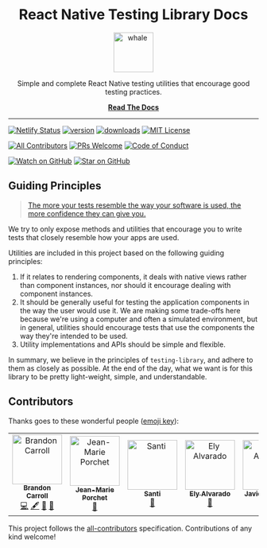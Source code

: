 <div align="center">
  <h1>React Native Testing Library Docs</h1>
  
  <a href="https://www.joypixels.com/emoji/1f433">
    <img
      height="80"
      width="80"
      alt="whale"
      src="https://raw.githubusercontent.com/testing-library/native-testing-library/master/other/whale.png"
    />
  </a>
    
  <p>Simple and complete React Native testing utilities that encourage good testing practices.</p>
  
  [**Read The Docs**](https://native-testing-library.com/docs/intro)
</div>

<hr />

[![Netlify Status](https://api.netlify.com/api/v1/badges/bb4911c5-74b1-48b4-aea8-3d317cec4761/deploy-status)](https://app.netlify.com/sites/native-testing-library/deploys)
[![version](https://img.shields.io/npm/v/native-testing-library.svg?style=flat-square)](https://www.npmjs.com/package/native-testing-library)
[![downloads](https://img.shields.io/npm/dm/native-testing-library.svg?style=flat-square)](http://www.npmtrends.com/native-testing-library)
[![MIT License](https://img.shields.io/npm/l/native-testing-library.svg?style=flat-square)](https://github.com/testing-library/native-testing-library/blob/master/LICENSE)

[![All Contributors](https://img.shields.io/badge/all_contributors-7-orange.svg?style=flat-square)](#contributors)
[![PRs Welcome](https://img.shields.io/badge/PRs-welcome-brightgreen.svg?style=flat-square)](http://makeapullrequest.com)
[![Code of Conduct](https://img.shields.io/badge/code%20of-conduct-ff69b4.svg?style=flat-square)](https://github.com/testing-library/native-testing-library/blob/master/CODE_OF_CONDUCT.md)

[![Watch on GitHub](https://img.shields.io/github/watchers/testing-library/native-testing-library-docs.svg?style=social)](https://github.com/testing-library/native-testing-library-docs/watchers)
[![Star on GitHub](https://img.shields.io/github/stars/testing-library/native-testing-library-docs.svg?style=social)](https://github.com/testing-library/native-testing-library-docs/stargazers)

## Guiding Principles

> [The more your tests resemble the way your software is used, the more confidence they can give you.](https://twitter.com/kentcdodds/status/977018512689455106)

We try to only expose methods and utilities that encourage you to write tests that closely resemble
how your apps are used.

Utilities are included in this project based on the following guiding principles:

1.  If it relates to rendering components, it deals with native views rather than component
    instances, nor should it encourage dealing with component instances.
2.  It should be generally useful for testing the application components in the way the user would
    use it. We are making some trade-offs here because we're using a computer and often a simulated
    environment, but in general, utilities should encourage tests that use the components the way
    they're intended to be used.
3.  Utility implementations and APIs should be simple and flexible.

In summary, we believe in the principles of `testing-library`, and adhere to them as closely as
possible. At the end of the day, what we want is for this library to be pretty light-weight, simple,
and understandable.

## Contributors

Thanks goes to these wonderful people ([emoji key](https://allcontributors.org/docs/en/emoji-key)):

<!-- ALL-CONTRIBUTORS-LIST:START - Do not remove or modify this section -->
<!-- prettier-ignore -->
<table>
  <tr>
    <td align="center"><a href="https://github.com/bcarroll22"><img src="https://avatars2.githubusercontent.com/u/11020406?v=4" width="100px;" alt="Brandon Carroll"/><br /><sub><b>Brandon Carroll</b></sub></a><br /><a href="https://github.com/testing-library/native-testing-library-docs/commits?author=bcarroll22" title="Code">💻</a> <a href="#content-bcarroll22" title="Content">🖋</a> <a href="https://github.com/testing-library/native-testing-library-docs/commits?author=bcarroll22" title="Documentation">📖</a> <a href="#design-bcarroll22" title="Design">🎨</a></td>
    <td align="center"><a href="http://www.jmporchet.ch"><img src="https://avatars3.githubusercontent.com/u/3099008?v=4" width="100px;" alt="Jean-Marie Porchet"/><br /><sub><b>Jean-Marie Porchet</b></sub></a><br /><a href="https://github.com/testing-library/native-testing-library-docs/commits?author=jmporchet" title="Documentation">📖</a></td>
    <td align="center"><a href="http://santiagomartin.dev"><img src="https://avatars2.githubusercontent.com/u/7255298?v=4" width="100px;" alt="Santi"/><br /><sub><b>Santi</b></sub></a><br /><a href="https://github.com/testing-library/native-testing-library-docs/commits?author=SantiMA10" title="Documentation">📖</a></td>
    <td align="center"><a href="https://github.com/elyalvarado"><img src="https://avatars1.githubusercontent.com/u/545352?v=4" width="100px;" alt="Ely Alvarado"/><br /><sub><b>Ely Alvarado</b></sub></a><br /><a href="https://github.com/testing-library/native-testing-library-docs/commits?author=elyalvarado" title="Documentation">📖</a></td>
    <td align="center"><a href="https://twitter.com/neiker"><img src="https://avatars0.githubusercontent.com/u/688444?v=4" width="100px;" alt="Javier Alvarez"/><br /><sub><b>Javier Alvarez</b></sub></a><br /><a href="https://github.com/testing-library/native-testing-library-docs/commits?author=neiker" title="Documentation">📖</a></td>
    <td align="center"><a href="https://mattwood.tech/"><img src="https://avatars1.githubusercontent.com/u/22530815?v=4" width="100px;" alt="Matt Wood"/><br /><sub><b>Matt Wood</b></sub></a><br /><a href="https://github.com/testing-library/native-testing-library-docs/commits?author=mattfwood" title="Documentation">📖</a></td>
    <td align="center"><a href="http://www.twitter.com/jeremydavis"><img src="https://avatars3.githubusercontent.com/u/297572?v=4" width="100px;" alt="Jeremy Davis"/><br /><sub><b>Jeremy Davis</b></sub></a><br /><a href="https://github.com/testing-library/native-testing-library-docs/commits?author=jeremyadavis" title="Documentation">📖</a></td>
  </tr>
</table>

<!-- ALL-CONTRIBUTORS-LIST:END -->

This project follows the [all-contributors](https://github.com/all-contributors/all-contributors)
specification. Contributions of any kind welcome!
